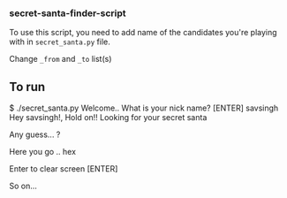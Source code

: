 ### secret-santa-finder-script
To use this script, you need to add name of the candidates you're playing with in `secret_santa.py` file.

Change `_from` and `_to` list(s)

## To run

$ ./secret_santa.py
Welcome.. What is your nick name? [ENTER] savsingh
Hey savsingh!, Hold on!! Looking for your secret santa

Any guess... ?

Here you go .. hex

Enter to clear screen [ENTER]

So on...
